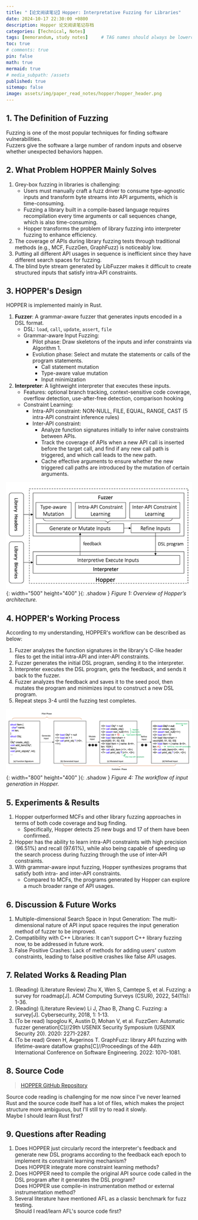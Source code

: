 ```yaml
---
title: "【论文阅读笔记】Hopper: Interpretative Fuzzing for Libraries"
date: 2024-10-17 22:30:00 +0800
description: Hopper 论文阅读笔记存档
categories: [Technical, Notes]
tags: [memorandum, study notes]     # TAG names should always be lowercase
toc: true
# comments: true
pin: false
math: true
mermaid: true
# media_subpath: /assets
published: true
sitemap: false
image: assets/img/paper_read_notes/hopper/hopper_header.png
---
```


## 1. The Definition of Fuzzing

Fuzzing is one of the most popular techniques for finding software vulnerabilities.  
Fuzzers give the software a large number of random inputs and observe whether unexpected behaviors happen.

## 2. What Problem HOPPER Mainly Solves

1. Grey-box fuzzing in libraries is challenging:
    - Users must manually craft a fuzz driver to consume type-agnostic inputs and transform byte streams into API arguments, which is time-consuming.
    - Fuzzing a library built in a compile-based language requires recompilation every time arguments or call sequences change, which is also time-consuming.
    - Hopper transforms the problem of library fuzzing into interpreter fuzzing to enhance efficiency.
2. The coverage of APIs during library fuzzing tests through traditional methods (e.g., MCF, FuzzGen, GraphFuzz) is noticeably low.
3. Putting all different API usages in sequence is inefficient since they have different search spaces for fuzzing.
4. The blind byte stream generated by LibFuzzer makes it difficult to create structured inputs that satisfy intra-API constraints.

## 3. HOPPER's Design

HOPPER is implemented mainly in Rust.

1. **Fuzzer**: A grammar-aware fuzzer that generates inputs encoded in a DSL format.
    - DSL: `load`, `call`, `update`, `assert`, `file`
    - Grammar-aware Input Fuzzing:
        - Pilot phase: Draw skeletons of the inputs and infer constraints via Algorithm 1.
        - Evolution phase: Select and mutate the statements or calls of the program statements.
            - Call statement mutation
            - Type-aware value mutation
            - Input minimization
2. **Interpreter**: A lightweight interpreter that executes these inputs.
    - Features: optional branch tracking, context-sensitive code coverage, overflow detection, use-after-free detection, comparison hooking
    - Constraint Learning:
        - Intra-API constraint: NON-NULL, FILE, EQUAL, RANGE, CAST (5 intra-API constraint inference rules)
        - Inter-API constraint:
            - Analyze function signatures initially to infer naive constraints between APIs.
            - Track the coverage of APIs when a new API call is inserted before the target call, and find if any new call path is triggered, and which call leads to the new path.
            - Cache effective arguments to ensure whether the new triggered call paths are introduced by the mutation of certain arguments.

![hopper_1](assets/img/paper_read_notes/hopper/hopper_1.png){: width="500" height="400" }{: .shadow }
_Figure 1: Overview of Hopper’s architecture._

## 4. HOPPER's Working Process

According to my understanding, HOPPER's workflow can be described as below:

1. Fuzzer analyzes the function signatures in the library's C-like header files to get the initial intra-API and inter-API constraints.
2. Fuzzer generates the initial DSL program, sending it to the interpreter.
3. Interpreter executes the DSL program, gets the feedback, and sends it back to the fuzzer.
4. Fuzzer analyzes the feedback and saves it to the seed pool, then mutates the program and minimizes input to construct a new DSL program.
5. Repeat steps 3-4 until the fuzzing test completes.

![hopper_2](assets/img/paper_read_notes/hopper/hopper_2.png){: width="800" height="400" }{: .shadow }
_Figure 4: The workflow of input generation in Hopper._

## 5. Experiments & Results

1. Hopper outperformed MCFs and other library fuzzing approaches in terms of both code coverage and bug finding.
    - Specifically, Hopper detects 25 new bugs and 17 of them have been confirmed.
2. Hopper has the ability to learn intra-API constraints with high precision (96.51%) and recall (97.61%), while also being capable of speeding up the search process during fuzzing through the use of inter-API constraints.
3. With grammar-aware input fuzzing, Hopper synthesizes programs that satisfy both intra- and inter-API constraints.
    - Compared to MCFs, the programs generated by Hopper can explore a much broader range of API usages.

## 6. Discussion & Future Works

1. Multiple-dimensional Search Space in Input Generation: The multi-dimensional nature of API input space requires the input generation method of fuzzer to be improved.
2. Compatibility with C++ Libraries: It can't support C++ library fuzzing now, to be addressed in future work.
3. False Positive Crashes: Lack of methods for adding users' custom constraints, leading to false positive crashes like false API usages.

## 7. Related Works & Reading Plan

1. (Reading) (Literature Review) Zhu X, Wen S, Camtepe S, et al. Fuzzing: a survey for roadmap[J]. ACM Computing Surveys (CSUR), 2022, 54(11s): 1-36.
2. (Reading) (Literature Review) Li J, Zhao B, Zhang C. Fuzzing: a survey[J]. Cybersecurity, 2018, 1: 1-13.
3. (To be read) Ispoglou K, Austin D, Mohan V, et al. FuzzGen: Automatic fuzzer generation[C]//29th USENIX Security Symposium (USENIX Security 20). 2020: 2271-2287.
4. (To be read) Green H, Avgerinos T. GraphFuzz: library API fuzzing with lifetime-aware dataflow graphs[C]//Proceedings of the 44th International Conference on Software Engineering. 2022: 1070-1081.

## 8. Source Code

> [HOPPER GitHub Repository](https://github.com/FuzzAnything/Hopper)  

Source code reading is challenging for me now since I've never learned Rust and the source code itself has a lot of files, which makes the project structure more ambiguous, but I'll still try to read it slowly.  
Maybe I should learn Rust first?

## 9. Questions after Reading

1. Does HOPPER just circularly record the interpreter's feedback and generate new DSL programs according to the feedback each epoch to implement its constraint learning mechanism?  
   Does HOPPER integrate more constraint learning methods?
2. Does HOPPER need to compile the original API source code called in the DSL program after it generates the DSL program?  
   Does HOPPER use compile-in instrumentation method or external instrumentation method?
3. Several literature have mentioned AFL as a classic benchmark for fuzz testing.  
   Should I read/learn AFL's source code first?